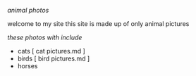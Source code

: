 _animal photos_

welcome to my site
this site is made up of only animal pictures

_these photos with include_

- cats  [ cat pictures.md ]
- birds [ bird pictures.md ]
- horses

